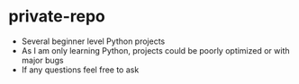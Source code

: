 # private-repo

- Several beginner level Python projects
- As I am only learning Python, projects could be poorly optimized or with major bugs
- If any questions feel free to ask

